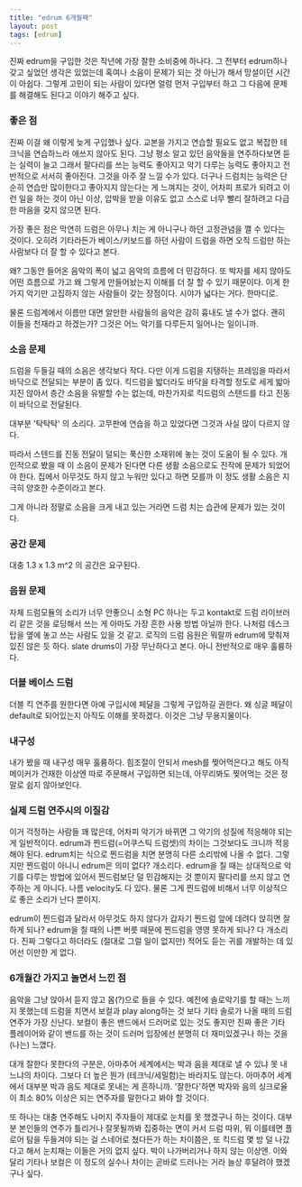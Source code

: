 ```yaml
---
title: "edrum 6개월째"
layout: post
tags: [edrum]
---
```


진짜 edrum을 구입한 것은 작년에 가장 잘한 소비중에 하나다. 그 전부터 edrum하나 갖고 싶었던 생각은 있었는데 혹여나 소음이 문제가 되는 것 아닌가 해서 망설이던 시간이 아쉽다. 그렇게 고민이 되는 사람이 있다면 얼렁 먼저 구입부터 하고 그 다음에 문제를 해결해도 된다고 이야기 해주고 싶다.

### 좋은 점

진짜 이걸 왜 이렇게 늦게 구입했나 싶다. 교본을 가지고 연습할 필요도 없고 복잡한 테크닉을 연습하느라 애쓰지 않아도 된다. 그냥 평소 알고 있던 음악들을 연주하다보면 듣는 실력이 늘고 그래서 팔다리를 쓰는 능력도 좋아지고 악기 다루는 능력도 좋아지고 전반적으로 서서히 좋아진다. 그것을 아주 잘 느낄 수가 있다. 더구나 드럼치는 능력은 단순히 연습만 많이한다고 좋아지지 않는다는 게 느껴지는 것이, 어차피 프로가 되려고 이런 일을 하는 것이 아닌 이상, 압박을 받을 이유도 없고 스스로 너무 빨리 잘하려고 다급한 마음을 갖지 않으면 된다. 

가장 좋은 점은 막연히 드럼은 아무나 치는 게 아니구나 하던 고정관념을 깰 수 있다는 것이다. 오히려 기타라든가 베이스/키보드를 하던 사람이 드럼을 하면 오직 드럼만 하는 사람보다 더 잘 할 수 있다고 본다. 

왜? 그동안 들어온 음악의 폭이 넓고 음악의 흐름에 더 민감하다. 또 박자를 세지 않아도 어떤 흐름으로 가고 왜 그렇게 만들어놨는지 이해를 더 잘 할 수 있기 때문이다. 이게 한 가지 악기만 고집하지 않는 사람들이 갖는 장점이다. 시야가 넓다는 거다. 한마디로.

물론 드럼계에서 이름만 대면 알만한 사람들의 음악은 감히 흉내도 낼 수가 없다. 괜히 이들을 천재라고 하겠는가? 그것은 어느 악기를 다루든지 일어나는 일이니까. 

### 소음 문제

드럼을 두들길 때의 소음은 생각보다 작다. 다만 이게 드럼을 지탱하는 프레임을 따라서 바닥으로 전달되는 부분이 좀 있다. 킥드럼을 밟더라도 바닥을 타격할 정도로 세게 밟아지진 않아서 층간 소음을 유발할 수는 없는데, 마찬가지로 킥드럼의 스탠드를 타고 진동이 바닥으로 전달된다. 

대부분 '탁탁탁' 의 소리다. 고무판에 연습을 하고 있었다면 그것과 사실 많이 다르지 않다. 

따라서 스텐드를 진동 전달이 덜되는 푹신한 소재위에 놓는 것이 도움이 될 수 있다. 개인적으로 봤을 때 이 소음이 문제가 된다면 다른 생활 소음으로도 진작에 문제가 되었어야 한다. 집에서 아무것도 하지 않고 누워만 있다고 하면 모를까 이 정도 생활 소음은 지극히 양호한 수준이라고 본다. 

그게 아니라 정말로 소음을 크게 내고 있는 거라면 드럼 치는 습관에 문제가 있는 것이다. 

### 공간 문제

대충 1.3 x 1.3 m^2 의 공간은 요구된다. 

### 음원 문제

자체 드럼모듈의 소리가 너무 안좋으니 소형 PC 하나는 두고 kontakt로 드럼 라이브러리 같은 것을 로딩해서 쓰는 게 아마도 가장 흔한 사용 방법 아닐까 한다. 나처럼 데스크탑을 옆에 놓고 쓰는 사람도 있을 것 같고. 로직의 드럼 음원은 뭐랄까 edrum에 맞춰져 있진 않은 듯 하다. slate drums이 가장 무난하다고 본다. 아니 전반적으로 매우 훌륭하다.

### 더블 베이스 드럼

더블 킥 연주를 원한다면 아예 구입시에 페달을 그렇게 구입하길 권한다. 왜 싱글 페달이 default로 되어있는지 아직도 이해를 못하겠다. 이것은 그냥 무용지물이다.

### 내구성

내가 봤을 때 내구성 매우 훌륭하다. 힘조절이 안되서 mesh를 찢어먹은다고 해도 아직 메이커가 건재한 이상엔 따로 주문해서 구입하면 되는데, 아무리봐도 찢어먹는 것은 정말로 쉽지 않아보인다. 

### 실제 드럼 연주시의 이질감

이거 걱정하는 사람들 꽤 많은데, 어차피 악기가 바뀌면 그 악기의 성질에 적응해야 되는 게 일반적이다. edrum과 찐드럼(=어쿠스틱 드럼셋)의 차이는 그것보다도 크니까 적응해야 된다. edrum치는 식으로 찐드럼을 치면 분명히 다른 소리밖에 나올 수 없다. 그렇지만 찐드럼이 아니니 edrum은 의미 없다? 개소리다. edrum을 칠 때는 상대적으로 악기를 다루는 방법에 있어서 찐드럼보단 덜 민감해지는 것 뿐이지 팔다리를 쓰지 않고 연주하는 게 아니다. 나름 velocity도 다 있다. 물론 그게 찐드럼에 비해서 너무 이상적으로 좋은 소리가 난다 뿐이지. 

edrum이 찐드럼과 달라서 아무것도 하지 않다가 갑자기 찐드럼 앞에 데려다 앉히면 잘하게 되나? edrum을 칠 때의 나쁜 버릇 때문에 찐드럼을 영영 못하게 되나? 다 개소리다. 진짜 그렇다고 하더라도 (절대로 그럴 일이 없지만) 적어도 듣는 귀를 개발하는 데 있어선 이만한 게 없다.

### 6개월간 가지고 놀면서 느낀 점

음악을 그냥 앉아서 듣지 않고 몸(?)으로 들을 수 있다. 예전에 솔로악기를 할 때는 느끼지 못했는데 드럼을 치면서 보컬과 play along하는 것 보다 기타 솔로가 나올 때의 드럼 연주가 가장 신난다. 보컬이 좋은 밴드에서 드러머로 있는 것도 좋지만 진짜 좋은 기타 플레이어와 같이 밴드를 하는 것이 드러머 입장에선 분명히 더 재미있겠구나 하는 것을 (나는) 느꼈다.

대개 잘한다 못한다의 구분은, 아마추어 세계에서는 박과 음을 제대로 낼 수 있냐 못 내느냐의 차이다. 그보다 더 높은 뭔가 (테크닉/세밀함)는 바라지도 않는다. 아마추어 세계에서 대부분 박과 음도 제대로 못내는 게 흔하니까. '잘한다'하면 박자와 음의 싱크로율이 최소 80% 이상은 되는 연주자를 말한다고 봐야 할 것이다.

또 하나는 대충 연주해도 나머지 주자들이 제대로 눈치를 못 챘겠구나 하는 것이다. 대부분 본인들의 연주가 틀리거나 잘못될까봐 집중하는 면이 커서 드럼 따위, 뭐 이를테면 플로어 탐을 두들겨야 되는 걸 스네어로 쳤다든가 하는 차이쯤은, 또 킥드럼 몇 방 덜 나갔다고 해서 눈치채는 이들은 거의 없지 싶다. 박이 나가버리거나 하지 않는 이상엔. 이와 달리 기타나 보컬은 이 정도의 실수나 차이는 곧바로 드러나는 거라 늘상 후달려야 했겠구나 싶다. 

